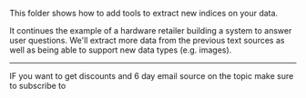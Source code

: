 This folder shows how to add tools to extract new indices on your data.

It continues the example of a hardware retailer building a system to answer user questions. We'll extract more data from the previous text sources as well as being able to support new data types (e.g. images).

---

IF you want to get discounts and 6 day email source on the topic make sure to subscribe to

<script async data-uid="010fd9b52b" src="https://fivesixseven.kit.com/010fd9b52b/index.js"></script>
